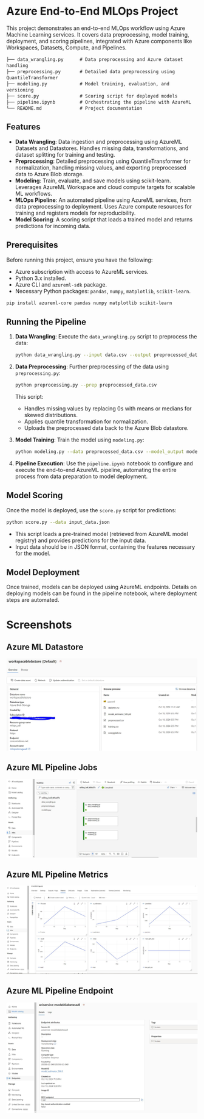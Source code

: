 
# Azure End-to-End MLOps Project

This project demonstrates an end-to-end MLOps workflow using Azure Machine Learning services. It covers data preprocessing, model training, deployment, and scoring pipelines, integrated with Azure components like Workspaces, Datasets, Compute, and Pipelines.

```
├── data_wrangling.py      # Data preprocessing and Azure dataset handling
├── preprocessing.py       # Detailed data preprocessing using QuantileTransformer
├── modeling.py            # Model training, evaluation, and versioning
├── score.py               # Scoring script for deployed models
├── pipeline.ipynb         # Orchestrating the pipeline with AzureML
└── README.md              # Project documentation
```

## Features

- **Data Wrangling**: Data ingestion and preprocessing using AzureML Datasets and Datastores. Handles missing data, transformations, and dataset splitting for training and testing.
- **Preprocessing**: Detailed preprocessing using QuantileTransformer for normalization, handling missing values, and exporting preprocessed data to Azure Blob storage.
- **Modeling**: Train, evaluate, and save models using scikit-learn. Leverages AzureML Workspace and cloud compute targets for scalable ML workflows.
- **MLOps Pipeline**: An automated pipeline using AzureML services, from data preprocessing to deployment. Uses Azure compute resources for training and registers models for reproducibility.
- **Model Scoring**: A scoring script that loads a trained model and returns predictions for incoming data.

## Prerequisites

Before running this project, ensure you have the following:

- Azure subscription with access to AzureML services.
- Python 3.x installed.
- Azure CLI and `azureml-sdk` package.
- Necessary Python packages: `pandas`, `numpy`, `matplotlib`, `scikit-learn`.

```bash
pip install azureml-core pandas numpy matplotlib scikit-learn
```

## Running the Pipeline

1. **Data Wrangling**:
   Execute the `data_wrangling.py` script to preprocess the data:

   ```bash
   python data_wrangling.py --input data.csv --output preprocessed_data.csv
   ```

2. **Data Preprocessing**:
   Further preprocessing of the data using `preprocessing.py`:

   ```bash
   python preprocessing.py --prep preprocessed_data.csv
   ```

   This script:
   - Handles missing values by replacing 0s with means or medians for skewed distributions.
   - Applies quantile transformation for normalization.
   - Uploads the preprocessed data back to the Azure Blob datastore.

3. **Model Training**:
   Train the model using `modeling.py`:

   ```bash
   python modeling.py --data preprocessed_data.csv --model_output model.pkl
   ```

4. **Pipeline Execution**:
   Use the `pipeline.ipynb` notebook to configure and execute the end-to-end AzureML pipeline, automating the entire process from data preparation to model deployment.

## Model Scoring

Once the model is deployed, use the `score.py` script for predictions:

```bash
python score.py --data input_data.json
```

- This script loads a pre-trained model (retrieved from AzureML model registry) and provides predictions for the input data.
- Input data should be in JSON format, containing the features necessary for the model.

## Model Deployment

Once trained, models can be deployed using AzureML endpoints. Details on deploying models can be found in the pipeline notebook, where deployment steps are automated.

# Screenshots
## Azure ML Datastore
![storage](https://github.com/aadhil96/Azure_End_to_End_MLOps_Project_Using_Multiple_Components/blob/541f7cf97733f948aed3c05a479f91856fc3b0c0/store.JPG)

## Azure ML Pipeline Jobs
![storage](https://github.com/aadhil96/Azure_End_to_End_MLOps_Project_Using_Multiple_Components/blob/541f7cf97733f948aed3c05a479f91856fc3b0c0/Jobs%20Pipeline.JPG)

## Azure ML Pipeline Metrics
![storage](https://github.com/aadhil96/Azure_End_to_End_MLOps_Project_Using_Multiple_Components/blob/541f7cf97733f948aed3c05a479f91856fc3b0c0/logs.JPG)

## Azure ML Pipeline Endpoint
![storage](https://github.com/aadhil96/Azure_End_to_End_MLOps_Project_Using_Multiple_Components/blob/541f7cf97733f948aed3c05a479f91856fc3b0c0/endpoint.JPG)


